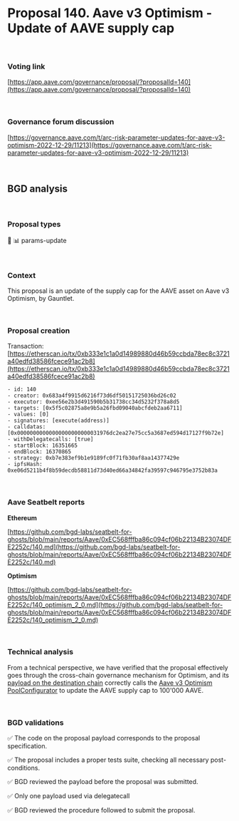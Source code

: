 # Proposal 140. Aave v3 Optimism - Update of AAVE supply cap

<br>

### Voting link

[https://app.aave.com/governance/proposal/?proposalId=140](https://app.aave.com/governance/proposal/?proposalId=140)

<br>

### Governance forum discussion

[https://governance.aave.com/t/arc-risk-parameter-updates-for-aave-v3-optimism-2022-12-29/11213](https://governance.aave.com/t/arc-risk-parameter-updates-for-aave-v3-optimism-2022-12-29/11213)

<br>

## BGD analysis

<br>

### Proposal types

:wrench: :bar_chart: params-update

<br>

### Context

This proposal is an update of the supply cap for the AAVE asset on Aave v3 Optimism, by Gauntlet.


<br>

### Proposal creation

Transaction: [https://etherscan.io/tx/0xb333e1c1a0d14989880d46b59ccbda78ec8c3721a40edfd38586fcece91ac2b8](https://etherscan.io/tx/0xb333e1c1a0d14989880d46b59ccbda78ec8c3721a40edfd38586fcece91ac2b8)

```
- id: 140
- creator: 0x683a4f9915d6216f73d6df50151725036bd26c02
- executor: 0xee56e2b3d491590b5b31738cc34d5232f378a8d5
- targets: [0x5f5c02875a8e9b5a26fbd09040abcfdeb2aa6711]
- values: [0]
- signatures: [execute(address)]
- calldatas: [0x00000000000000000000000031976dc2ea27e75cc5a3687ed594d17127f9b72e]
- withDelegatecalls: [true]
- startBlock: 16351665
- endBlock: 16370865
- strategy: 0xb7e383ef9b1e9189fc0f71fb30af8aa14377429e
- ipfsHash: 0xe06d5211b4f8b59decdb58811d73d40ed66a34842fa39597c946795e3752b83a
```

<br>

### Aave Seatbelt reports

**Ethereum**

[https://github.com/bgd-labs/seatbelt-for-ghosts/blob/main/reports/Aave/0xEC568fffba86c094cf06b22134B23074DFE2252c/140.md](https://github.com/bgd-labs/seatbelt-for-ghosts/blob/main/reports/Aave/0xEC568fffba86c094cf06b22134B23074DFE2252c/140.md)


**Optimism**

[https://github.com/bgd-labs/seatbelt-for-ghosts/blob/main/reports/Aave/0xEC568fffba86c094cf06b22134B23074DFE2252c/140_optimism_2_0.md](https://github.com/bgd-labs/seatbelt-for-ghosts/blob/main/reports/Aave/0xEC568fffba86c094cf06b22134B23074DFE2252c/140_optimism_2_0.md)


<br>

### Technical analysis

From a technical perspective, we have verified that the proposal effectively goes through the cross-chain governance mechanism for Optimism, and its [payload on the destination chain](https://optimistic.etherscan.io/address/0x31976dc2ea27e75cc5a3687ed594d17127f9b72e#code) correctly calls the [Aave v3 Optimism PoolConfigurator](https://optimistic.etherscan.io/address/0x8145eddDf43f50276641b55bd3AD95944510021E) to update the AAVE supply cap to 100'000 AAVE.

<br>

### BGD validations

:white_check_mark: The code on the proposal payload corresponds to the proposal specification.

:white_check_mark: The proposal includes a proper tests suite, checking all necessary post-conditions.

:white_check_mark: BGD reviewed the payload before the proposal was submitted.

:white_check_mark: Only one payload used via delegatecall

:white_check_mark: BGD reviewed the procedure followed to submit the proposal.
